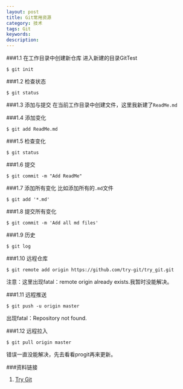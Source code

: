 ```yaml
---
layout: post
title: Git常用资源
category: 技术
tags: Git
keywords: 
description: 
---
```


###1.1 在工作目录中创建新仓库
进入新建的目录GitTest

```
$ git init
```

###1.2 检查状态

```
$ git status
```

###1.3 添加与提交
在当前工作目录中创建文件，这里我新建了`ReadMe.md`

###1.4 添加变化

```
$ git add ReadMe.md
```

###1.5 检查变化

```
$ git status
```

###1.6 提交

```
$ git commit -m "Add ReadMe"
```

###1.7 添加所有变化
比如添加所有的`.md`文件

```
$ git add '*.md'
```
###1.8 提交所有变化

```
$ git commit -m 'Add all md files'
```

###1.9 历史
```
$ git log
```

###1.10 远程仓库
```
$ git remote add origin https://github.com/try-git/try_git.git
```
注意：这里出现fatal：remote origin already exists.我暂时没能解决。

###1.11 远程推送
```
$ git push -u origin master
```
出现fatal：Repository not found.

###1.12 远程拉入
```
$ git pull origin master
```

错误一直没能解决，先去看看progit再来更新。

###资料链接
1. [Try Git](https://try.github.io/levels/1/challenges/1)









